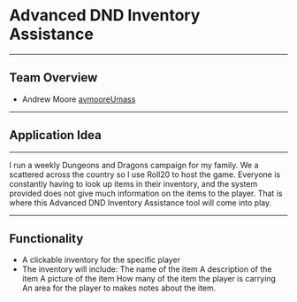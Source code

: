 # Advanced DND Inventory Assistance
---
## Team Overview
- Andrew Moore [avmooreUmass](https://github.com/avmooreUmass)
---
## Application Idea
---
I run a weekly Dungeons and Dragons campaign for my family.  We a scattered across the country so I use Roll20 to host
the game.  Everyone is constantly having to look up items in their inventory, and the system provided does not give much
information on the items to the player.  That is where this Advanced DND Inventory Assistance tool will come into play.

---
## Functionality
- A clickable inventory for the specific player
- The inventory will include:
	The name of the item
	A description of the item
	A picture of the item 
	How many of the item the player is carrying
	An area for the player to makes notes about the item.
